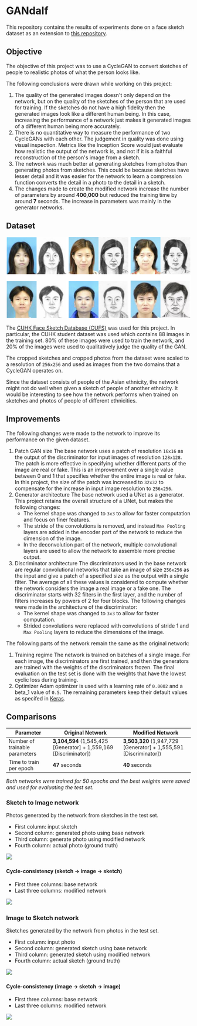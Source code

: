 # GANdalf

This repository contains the results of experiments done on a face sketch dataset as an extension to [this repository](https://github.com/sungnam0/Face-Aging-with-CycleGAN).



## Objective

The objective of this project was to use a CycleGAN to convert sketches of people to realistic photos of what the person looks like.

The following conclusions were drawn while working on this project:

1. The quality of the generated images doesn't only depend on the network, but on the quality of the sketches of the person that are used for training. If the sketches do not have a high fidelity then the generated images look like a different human being. In this case, increasing the performance of a network just makes it generated images of a different human being more accurately.
2. There is no quantitative way to measure the performance of two CycleGANs with each other. The judgement in quality was done using visual inspection. Metrics like the Inception Score would just evaluate how realistic the output of the network is, and not if it is a faithful reconstruction of the person's image from a sketch.
3. The network was much better at generating sketches from photos than generating photos from sketches. This could be because sketches have lesser detail and it was easier for the network to learn a compression function converts the detail in a photo to the detail in a sketch.
4. The changes made to create the modified network increase the number of parameters by around **400,000** but reduced the training time by around **7** seconds. The increase in parameters was mainly in the generator networks.



## Dataset

![](images/faces.png)

The [CUHK Face Sketch Database (CUFS)](http://mmlab.ie.cuhk.edu.hk/archive/facesketch.html) was used for this project. In particular, the CUHK student dataset was used which contains 88 images in the training set. 80% of these images were used to train the network, and 20% of the images were used to qualitatively judge the quality of the GAN.

The cropped sketches and cropped photos from the dataset were scaled to a resolution of `256x256` and used as images from the two domains that a CycleGAN operates on.

Since the dataset consists of people of the Asian ethnicity, the network might not do well when given a sketch of people of another ethnicity. It would be interesting to see how the network performs when trained on sketches and photos of people of different ethnicities.



## Improvements

The following changes were made to the network to improve its performance on the given dataset.

1. Patch GAN size
   The base network uses a patch of resolution `16x16` as the output of the discriminator for input images of resolution `128x128`. The patch is more effective in specifying whether different parts of the image are real or fake. This is an improvement over a single value between 0 and 1 that specifies whether the entire image is real or fake.
   In this project, the size of the patch was increased to `32x32` to compensate for the increase in input image resolution to `256x256`.
2. Generator architecture
   The base network used a UNet as a generator. This project retains the overall structure of a UNet, but makes the following changes:
   - The kernel shape was changed to `3x3` to allow for faster computation and focus on finer features.
   - The stride of the convolutions is removed, and instead `Max Pooling` layers are added in the encoder part of the network to reduce the dimension of the image.
   - In the deconvolution part of the network, multiple convolutional layers are used to allow the network to assemble more precise output.
3. Discriminator architecture
   The discriminators used in the base network are regular convolutional networks that take an image of size `256x256` as the input and give a patch of a specified size as the output with a single filter. The average of all these values is considered to compute whether the network considers the image a real image or a fake one. The discriminator starts with 32 filters in the first layer, and the number of filters increases by powers of 2 for four blocks.
   The following changes were made in the architecture of the discriminator:
   - The kernel shape was changed to `3x3` to allow for faster computation.
   - Strided convolutions were replaced with convolutions of stride 1 and `Max Pooling` layers to reduce the dimensions of the image.



The following parts of the network remain the same as the original network:

1. Training regime
   The network is trained on batches of a single image. For each image, the discriminators are first trained, and then the generators are trained with the weights of the discriminators frozen.
   The final evaluation on the test set is done with the weights that have the lowest cyclic loss during training.
2. Optimizer
   Adam optimizer is used with a learning rate of `0.0002` and a beta_1 value of `0.5`. The remaining parameters keep their default values as specifed in [Keras](https://keras.io/optimizers/).



## Comparisons

| Parameter                      | Original Network                                             | Modified Network                                             |
| ------------------------------ | ------------------------------------------------------------ | ------------------------------------------------------------ |
| Number of trainable parameters | **3,104,594** (1,545,425 [Generator] + 1,559,169 [Discriminator]) | **3,503,320** (1,947,729 [Generator] + 1,555,591 [Discriminator]) |
| Time to train per epoch        | **47** seconds                                               | **40** seconds                                               |

*Both networks were trained for 50 epochs and the best weights were saved and used for evaluating the test set.*



### Sketch to Image network

Photos generated by the network from sketches in the test set.

- First column: input sketch
- Second column: generated photo using base network
- Third column: generate photo using modified network
- Fourth column: actual photo (ground truth)

![](images/sketch-to-photo.png)



#### Cycle-consistency (sketch -> image -> sketch)

- First three columns: base network
- Last three columns: modified network

![](images/cycle-sketch-photo-sketch.png)



### Image to Sketch network

Sketches generated by the network from photos in the test set.

- First column: input photo
- Second column: generated sketch using base network
- Third column: generated sketch using modified network
- Fourth column: actual sketch (ground truth)

![](images/photo-to-sketch.png)



#### Cycle-consistency (image -> sketch -> image)

- First three columns: base network
- Last three columns: modified network

![](images/cycle-photo-sketch-photo.png)